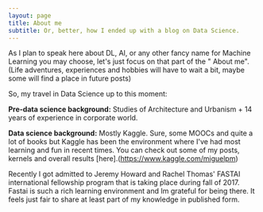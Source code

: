 ```yaml
---
layout: page
title: About me
subtitle: Or, better, how I ended up with a blog on Data Science.
---
```


As I plan to speak here about DL, AI, or any other fancy name for Machine Learning you may choose, let's just focus on that part of the " About me". (Life adventures, experiences and hobbies will have to wait a bit, maybe some will find a place in future posts) 

So, my travel in Data Science up to this moment: 

**Pre-data science background:** 
Studies of Architecture and Urbanism + 14 years of experience in corporate world. 

**Data science background:**
Mostly Kaggle. Sure, some MOOCs and quite a lot of books but Kaggle has been the environment where I've had most learning and fun in recent times. You can check out some of my posts, kernels and overall results [here].(https://www.kaggle.com/miguelpm)

Recently I got admitted to Jeremy Howard and Rachel Thomas' FASTAI international fellowship program that is taking place during fall of 2017. Fastai is such a rich learning environment and Im grateful for being there. It feels just fair to share at least part of my knowledge in published form.
